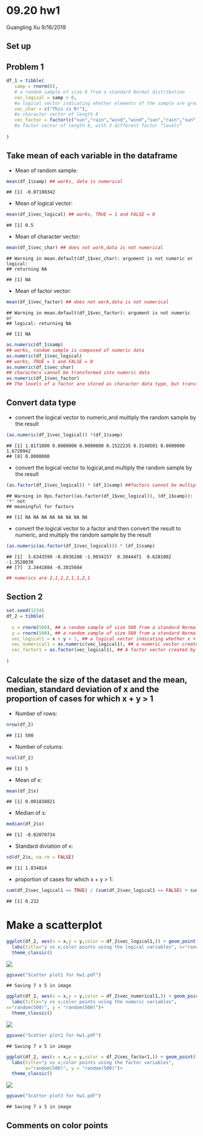 09.20 hw1
================
Guangling Xu
9/16/2019

## Set up

## Problem 1

``` r
df_1 = tibble(
   samp = rnorm(8),  
   # a random sample of size 8 from a standard Normal distribution  
   vec_logical = samp > 0, 
   #a logical vector indicating whether elements of the sample are greater than 0
   vec_char = c("This is R!"), 
   #a character vector of length 8
   vec_factor = factor(c("sun","rain","wind","wind","sun","rain","sun","rain")), 
   #a factor vector of length 8, with 3 different factor “levels”
  
)
```

## Take mean of each variable in the dataframe

  - Mean of random sample:

<!-- end list -->

``` r
mean(df_1$samp) ## works, data is numerical
```

    ## [1] -0.07198342

  - Mean of logical vector:

<!-- end list -->

``` r
mean(df_1$vec_logical) ## works, TRUE = 1 and FALSE = 0
```

    ## [1] 0.5

  - Mean of character
    vector:

<!-- end list -->

``` r
mean(df_1$vec_char) ## does not work,data is not numerical
```

    ## Warning in mean.default(df_1$vec_char): argument is not numeric or logical:
    ## returning NA

    ## [1] NA

  - Mean of factor
    vector:

<!-- end list -->

``` r
mean(df_1$vec_factor) ## does not work,data is not numerical
```

    ## Warning in mean.default(df_1$vec_factor): argument is not numeric or
    ## logical: returning NA

    ## [1] NA

``` r
as.numeric(df_1$samp) 
## works, random sample is composed of numeric data
as.numeric(df_1$vec_logical) 
## works, TRUE = 1 and FALSE = 0
as.numeric(df_1$vec_char) 
## characters cannot be transformed into numeric data
as.numeric(df_1$vec_factor) 
## The levels of a factor are stored as character data type, but transforming factor into numeric data is meaningless
```

## Convert data type

  - convert the logical vector to numeric,and multiply the random sample
    by the
    result

<!-- end list -->

``` r
(as.numeric(df_1$vec_logical)) *(df_1$samp) 
```

    ## [1] 1.8171800 0.0000000 0.0000000 0.1522235 0.3140501 0.0000000 1.6720942
    ## [8] 0.0000000

  - convert the logical vector to logical,and multiply the random sample
    by the
result

<!-- end list -->

``` r
(as.factor(df_1$vec_logical)) * (df_1$samp) ##factors cannot be multiplied
```

    ## Warning in Ops.factor((as.factor(df_1$vec_logical)), (df_1$samp)): '*' not
    ## meaningful for factors

    ## [1] NA NA NA NA NA NA NA NA

  - convert the logical vector to a factor and then convert the result
    to numeric, and multiply the random sample by the
    result

<!-- end list -->

``` r
(as.numeric(as.factor(df_1$vec_logical))) * (df_1$samp)
```

    ## [1]  3.6343599 -0.8936280 -1.9034157  0.3044471  0.6281002 -1.3528030
    ## [7]  3.3441884 -0.3815684

``` r
## numerics are 2,1,2,2,1,1,2,1
```

## Section 2

``` r
set.seed(1234)
df_2 = tibble(
  
  x = rnorm(500), ## a random sample of size 500 from a standard Normal distribution
  y = rnorm(500), ## a random sample of size 500 from a standard Normal distribution
  vec_logical1 = x + y > 1, ## a logical vector indicating whether x + y > 1
  vec_numerical1 = as.numeric(vec_logical1), ## a numeric vector created by coercing the above logical vector
  vec_factor1 = as.factor(vec_logical1), ## A factor vector created by coercing the above logical vector
  
)
```

## Calculate the size of the dataset and the mean, median, standard deviation of x and the proportion of cases for which x + y \> 1

  - Number of rows:

<!-- end list -->

``` r
nrow(df_2)
```

    ## [1] 500

  - Number of colums:

<!-- end list -->

``` r
ncol(df_2)
```

    ## [1] 5

  - Mean of x:

<!-- end list -->

``` r
mean(df_2$x)
```

    ## [1] 0.001838821

  - Median of x:

<!-- end list -->

``` r
median(df_2$x)
```

    ## [1] -0.02070734

  - Standard diviation of x:

<!-- end list -->

``` r
sd(df_2$x, na.rm = FALSE)
```

    ## [1] 1.034814

  - proportion of cases for which x + y \>
1:

<!-- end list -->

``` r
sum(df_2$vec_logical1 == TRUE) / (sum(df_2$vec_logical1 == FALSE) + sum(df_2$vec_logical1 == TRUE))
```

    ## [1] 0.232

# Make a scatterplot

``` r
ggplot(df_2, aes(x = x,y = y,color = df_2$vec_logical1,)) + geom_point()+
  labs(title="y vs x;color points using the logical variables", x="random(500)", y = "random(500)")+
  theme_classic()  
```

![](09.20-hw1-from-gx2144_files/figure-gfm/unnamed-chunk-14-1.png)<!-- -->

``` r
ggsave("Scatter plot1 for hw1.pdf")
```

    ## Saving 7 x 5 in image

``` r
ggplot(df_2, aes(x = x,y = y,color = df_2$vec_numerical1,)) + geom_point()+
  labs(title="y vs x;color points using the numeric variables",
x="random(500)", y = "random(500)")+
  theme_classic()  
```

![](09.20-hw1-from-gx2144_files/figure-gfm/unnamed-chunk-14-2.png)<!-- -->

``` r
ggsave("Scatter plot2 for hw1.pdf")
```

    ## Saving 7 x 5 in image

``` r
ggplot(df_2, aes(x = x,y = y,color = df_2$vec_factor1,)) + geom_point()+
  labs(title="y vs x;color points using the factor variables",
       x="random(500)", y = "random(500)")+
  theme_classic() 
```

![](09.20-hw1-from-gx2144_files/figure-gfm/unnamed-chunk-14-3.png)<!-- -->

``` r
ggsave("Scatter plot3 for hw1.pdf")
```

    ## Saving 7 x 5 in image

## Comments on color points
